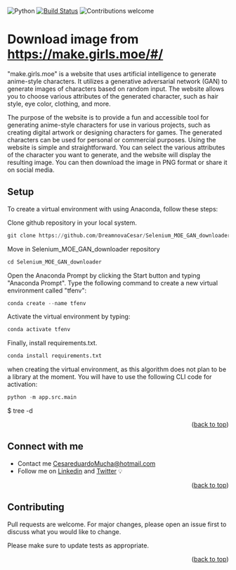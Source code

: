 
![Python](https://img.shields.io/badge/python-v3.10+-blue.svg)
[![Build Status](https://travis-ci.org/anfederico/clairvoyant.svg?branch=master)](https://travis-ci.org/anfederico/clairvoyant)
![Contributions welcome](https://img.shields.io/badge/contributions-welcome-orange.svg)

<a name="readme-top"></a>

# Download image from https://make.girls.moe/#/

"make.girls.moe" is a website that uses artificial intelligence to generate anime-style characters. It utilizes a generative adversarial network (GAN) to generate images of characters based on random input. The website allows you to choose various attributes of the generated character, such as hair style, eye color, clothing, and more.

The purpose of the website is to provide a fun and accessible tool for generating anime-style characters for use in various projects, such as creating digital artwork or designing characters for games. The generated characters can be used for personal or commercial purposes. Using the website is simple and straightforward. You can select the various attributes of the character you want to generate, and the website will display the resulting image. You can then download the image in PNG format or share it on social media.



## Setup

To create a virtual environment with using Anaconda, follow these steps:

Clone github repository in your local system.

```python
git clone https://github.com/DreamnovaCesar/Selenium_MOE_GAN_downloader.git
```

Move in Selenium_MOE_GAN_downloader repository

```python
cd Selenium_MOE_GAN_downloader
```

Open the Anaconda Prompt by clicking the Start button and typing "Anaconda Prompt".
Type the following command to create a new virtual environment called "tfenv":

```python
conda create --name tfenv
```

Activate the virtual environment by typing:

```python
conda activate tfenv
```

Finally, install requirements.txt.

```python
conda install requirements.txt
```

when creating the virtual environment, as this algorithm does not plan to be a library at the moment. You will have to use the following CLI code for activation:

```python
python -m app.src.main
```

$ tree -d

<p align="right">(<a href="#readme-top">back to top</a>)</p>

## Connect with me

- Contact me CesareduardoMucha@hotmail.com
- Follow me on [Linkedin](https://www.linkedin.com/in/cesar-eduardo-mu%C3%B1oz-chavez-a00674186/) and [Twitter](https://twitter.com/CesarEd43166481) 💡

<p align="right">(<a href="#readme-top">back to top</a>)</p>

## Contributing

Pull requests are welcome. For major changes, please open an issue first
to discuss what you would like to change.

Please make sure to update tests as appropriate.

<p align="right">(<a href="#readme-top">back to top</a>)</p>

